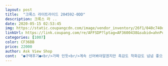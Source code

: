 ```yaml
---
layout: post 
title:  "크록스 라이트라이드 204592-0DD" 
description: 크록스 라 ..
date: 2020-05-15 02:53:45 
img: https://static.coupangcdn.com/image/vendor_inventory/26f1/040c740de07c32d6d9ce1390a09d1f871f3567cfb49f0b05b4769390fed1.jpg 
linkUrl: https://link.coupang.com/re/AFFSDP?lptag=AF3600438&subid=ahnPublicAsk&pageKey=1260626268&itemId=2273003083&vendorItemId=70531796700&traceid=V0-113-061748cad14389d2 
categories: [1007] 
color: CF36BB 
price: 22000 
author: Ask View Shop 
cont:  "●구매후기●<br/>가짜 인듯<br/>계속 신어봐야알겠지만 촉감도 착화감도 넘넘 좋으네요<br/>맘에 들어요 235인데 240 구매 했어요 삼실에서 신으려고 구매했는데  역시 한치수 커야 크록은 편해요<br/>발넣으면서 놀랐어요 전에것들은 맨발로 오래신으면 좀 아팠었는데<br/>본드가 덕지덕지 발려있고 밑창이 덜 폭신하고 신발무게도 무겁네요.<br/>.<br/>돈 좀 아껴본다고 가격비교해가면서 구입한간데... <br/> 시간낭비에 짜증만땅!!!<br/>부드럽고 가벼운건 첨신어봐요<br/>왜 이렇게 팔지요??<br/>작년에 신던 크록스를 색만 다르게 주문한건데<br/>크록스는 오랫동안 여러켤레 신어왔는데 아이들도 신기고<br/>" 
---
```

